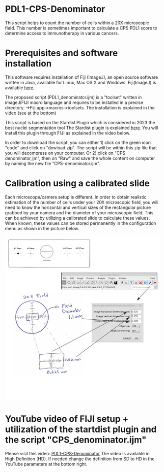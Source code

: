 # PDL1-CPS-Denominator
This script helps to count the number of cells within a 20X microscopic field. This number is sometimes important to calculate a CPS PDL1 score to determine access to immunotherapy in various cancers.

Prerequisites and software installation
==========

This software requires installation of Fiji (ImageJ), an open source software written in Java, available for Linux, Mac OS X and Windows. Fiji(ImageJ) is available [here](https://imagej.net/software/fiji/).

The proposed script (PDL1_denominator.ijm) is a "toolset" written in imageJ/FIJI macro language and requires to be installed in a precise directory: →Fiji.app→macros→toolsets. The installation is explained in the video (see at the bottom)

This script is based on the Stardist Plugin which is considered in 2023 the best nuclei segmentation tool
The Stardist plugin is explained [here](https://imagej.net/plugins/stardist). You will install this plugin through FIJI as explained in the video below.

In order to download the script, you can either 1) click on the green icon "code" and click on "dowload zip". The script will be within this zip file that you will decompress on your computer. Or 2) click on "CPS-denominator,ijm", then on "Raw" and save the whole content on computer by naming the new file "CPS-denominator.ijm". 

Calibration using a calibrated slide
==========
Each microscope/camera setup is different. In order to obtain realistic estimation of the number of cells under your 20X microscopic field, you will need to know the horizontal and vertical sizes of the rectangular picture grabbed by your camera and the diameter of your microscopic field. This can be achieved by utilizing a calibrated slide to calculate these values. When known, these values can be stored permanently in the configuration menu as shown in the picture below.

![](/CPS-DenominatorCalibration.jpg) 

YouTube video of FIJI setup + utilization of the startdist plugin and the script "CPS_denominator.ijm"
==========

Please visit this video: [PDL1-CPS-Denominator](https://youtu.be/QSv5eL6t08M) The video is available in High Definition (HD). If needed change the definition from SD to HD in the YouTube parameters at the bottom right.

